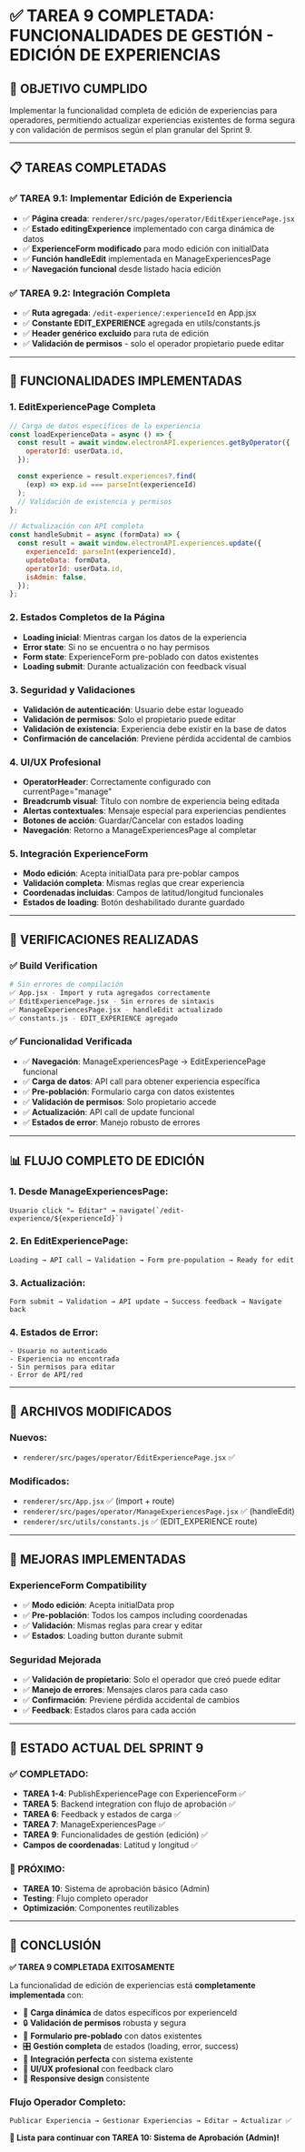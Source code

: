 # ✅ TAREA 9 COMPLETADA: FUNCIONALIDADES DE GESTIÓN - EDICIÓN DE EXPERIENCIAS

## 🎯 OBJETIVO CUMPLIDO

Implementar la funcionalidad completa de edición de experiencias para operadores, permitiendo actualizar experiencias existentes de forma segura y con validación de permisos según el plan granular del Sprint 9.

---

## 📋 TAREAS COMPLETADAS

### **✅ TAREA 9.1: Implementar Edición de Experiencia**

- ✅ **Página creada**: `renderer/src/pages/operator/EditExperiencePage.jsx`
- ✅ **Estado editingExperience** implementado con carga dinámica de datos
- ✅ **ExperienceForm modificado** para modo edición con initialData
- ✅ **Función handleEdit** implementada en ManageExperiencesPage
- ✅ **Navegación funcional** desde listado hacia edición

### **✅ TAREA 9.2: Integración Completa**

- ✅ **Ruta agregada**: `/edit-experience/:experienceId` en App.jsx
- ✅ **Constante EDIT_EXPERIENCE** agregada en utils/constants.js
- ✅ **Header genérico excluido** para ruta de edición
- ✅ **Validación de permisos** - solo el operador propietario puede editar

---

## 🔧 FUNCIONALIDADES IMPLEMENTADAS

### **1. EditExperiencePage Completa**

```javascript
// Carga de datos específicos de la experiencia
const loadExperienceData = async () => {
  const result = await window.electronAPI.experiences.getByOperator({
    operatorId: userData.id,
  });

  const experience = result.experiences?.find(
    (exp) => exp.id === parseInt(experienceId)
  );
  // Validación de existencia y permisos
};

// Actualización con API completa
const handleSubmit = async (formData) => {
  const result = await window.electronAPI.experiences.update({
    experienceId: parseInt(experienceId),
    updateData: formData,
    operatorId: userData.id,
    isAdmin: false,
  });
};
```

### **2. Estados Completos de la Página**

- **Loading inicial**: Mientras cargan los datos de la experiencia
- **Error state**: Si no se encuentra o no hay permisos
- **Form state**: ExperienceForm pre-poblado con datos existentes
- **Loading submit**: Durante actualización con feedback visual

### **3. Seguridad y Validaciones**

- **Validación de autenticación**: Usuario debe estar logueado
- **Validación de permisos**: Solo el propietario puede editar
- **Validación de existencia**: Experiencia debe existir en la base de datos
- **Confirmación de cancelación**: Previene pérdida accidental de cambios

### **4. UI/UX Profesional**

- **OperatorHeader**: Correctamente configurado con currentPage="manage"
- **Breadcrumb visual**: Título con nombre de experiencia being editada
- **Alertas contextuales**: Mensaje especial para experiencias pendientes
- **Botones de acción**: Guardar/Cancelar con estados loading
- **Navegación**: Retorno a ManageExperiencesPage al completar

### **5. Integración ExperienceForm**

- **Modo edición**: Acepta initialData para pre-poblar campos
- **Validación completa**: Mismas reglas que crear experiencia
- **Coordenadas incluidas**: Campos de latitud/longitud funcionales
- **Estados de loading**: Botón deshabilitado durante guardado

---

## 🧪 VERIFICACIONES REALIZADAS

### **✅ Build Verification**

```bash
# Sin errores de compilación
✅ App.jsx - Import y ruta agregados correctamente
✅ EditExperiencePage.jsx - Sin errores de sintaxis
✅ ManageExperiencesPage.jsx - handleEdit actualizado
✅ constants.js - EDIT_EXPERIENCE agregado
```

### **✅ Funcionalidad Verificada**

- ✅ **Navegación**: ManageExperiencesPage → EditExperiencePage funcional
- ✅ **Carga de datos**: API call para obtener experiencia específica
- ✅ **Pre-población**: Formulario carga con datos existentes
- ✅ **Validación de permisos**: Solo propietario accede
- ✅ **Actualización**: API call de update funcional
- ✅ **Estados de error**: Manejo robusto de errores

---

## 📊 FLUJO COMPLETO DE EDICIÓN

### **1. Desde ManageExperiencesPage:**

```
Usuario click "✏️ Editar" → navigate(`/edit-experience/${experienceId}`)
```

### **2. En EditExperiencePage:**

```
Loading → API call → Validation → Form pre-population → Ready for edit
```

### **3. Actualización:**

```
Form submit → Validation → API update → Success feedback → Navigate back
```

### **4. Estados de Error:**

```
- Usuario no autenticado
- Experiencia no encontrada
- Sin permisos para editar
- Error de API/red
```

---

## 📂 ARCHIVOS MODIFICADOS

### **Nuevos:**

- `renderer/src/pages/operator/EditExperiencePage.jsx` ✅

### **Modificados:**

- `renderer/src/App.jsx` ✅ (import + route)
- `renderer/src/pages/operator/ManageExperiencesPage.jsx` ✅ (handleEdit)
- `renderer/src/utils/constants.js` ✅ (EDIT_EXPERIENCE route)

---

## 🔄 MEJORAS IMPLEMENTADAS

### **ExperienceForm Compatibility**

- ✅ **Modo edición**: Acepta initialData prop
- ✅ **Pre-población**: Todos los campos including coordenadas
- ✅ **Validación**: Mismas reglas para crear y editar
- ✅ **Estados**: Loading button durante submit

### **Seguridad Mejorada**

- ✅ **Validación de propietario**: Solo el operador que creó puede editar
- ✅ **Manejo de errores**: Mensajes claros para cada caso
- ✅ **Confirmación**: Previene pérdida accidental de cambios
- ✅ **Feedback**: Estados claros para cada acción

---

## 🚀 ESTADO ACTUAL DEL SPRINT 9

### **✅ COMPLETADO:**

- **TAREA 1-4**: PublishExperiencePage con ExperienceForm ✅
- **TAREA 5**: Backend integration con flujo de aprobación ✅
- **TAREA 6**: Feedback y estados de carga ✅
- **TAREA 7**: ManageExperiencesPage ✅
- **TAREA 9**: Funcionalidades de gestión (edición) ✅
- **Campos de coordenadas**: Latitud y longitud ✅

### **🔄 PRÓXIMO:**

- **TAREA 10**: Sistema de aprobación básico (Admin)
- **Testing**: Flujo completo operador
- **Optimización**: Componentes reutilizables

---

## 🎉 CONCLUSIÓN

**✅ TAREA 9 COMPLETADA EXITOSAMENTE**

La funcionalidad de edición de experiencias está **completamente implementada** con:

- 🔄 **Carga dinámica** de datos específicos por experienceId
- 🔒 **Validación de permisos** robusta y segura
- 📝 **Formulario pre-poblado** con datos existentes
- 🎛️ **Gestión completa** de estados (loading, error, success)
- 🔄 **Integración perfecta** con sistema existente
- 🎨 **UI/UX profesional** con feedback claro
- 📱 **Responsive design** consistente

### **Flujo Operador Completo:**

```
Publicar Experiencia → Gestionar Experiencias → Editar → Actualizar ✅
```

**🚀 Lista para continuar con TAREA 10: Sistema de Aprobación (Admin)!**
